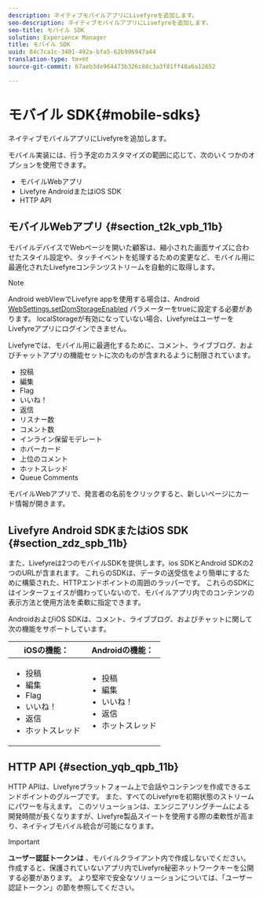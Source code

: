 ```yaml
---
description: ネイティブモバイルアプリにLivefyreを追加します。
seo-description: ネイティブモバイルアプリにLivefyreを追加します。
seo-title: モバイル SDK
solution: Experience Manager
title: モバイル SDK
uuid: 84c7ca1c-3401-492a-bfa5-62b996947a44
translation-type: tm+mt
source-git-commit: 67aeb3de964473b326c88c3a3f81ff48a6a12652

---
```



# モバイル SDK{#mobile-sdks}

ネイティブモバイルアプリにLivefyreを追加します。

モバイル実装には、行う予定のカスタマイズの範囲に応じて、次のいくつかのオプションを使用できます。

* モバイルWebアプリ
* Livefyre AndroidまたはiOS SDK
* HTTP API

## モバイルWebアプリ {#section_t2k_vpb_11b}

モバイルデバイスでWebページを開いた顧客は、縮小された画面サイズに合わせたスタイル設定や、タッチイベントを処理するための変更など、モバイル用に最適化されたLivefyreコンテンツストリームを自動的に取得します。

>[!NOTE]
>
>Android webViewでLivefyre appを使用する場合は、Android [WebSettings.setDomStorageEnabled](https://developer.android.com/reference/android/webkit/WebSettings.html) パラメーターをtrueに設定する必要があります。 localStorageが有効になっていない場合、LivefyreはユーザーをLivefyreアプリにログインできません。

Livefyreでは、モバイル用に最適化するために、コメント、ライブブログ、およびチャットアプリの機能セットに次のものが含まれるように制限されています。

* 投稿
* 編集
* Flag
* いいね！
* 返信
* リスナー数
* コメント数
* インライン保留モデレート
* ホバーカード
* 上位のコメント
* ホットスレッド
* Queue Comments

モバイルWebアプリで、発言者の名前をクリックすると、新しいページにカード情報が開きます。

## Livefyre Android SDKまたはiOS SDK {#section_zdz_spb_11b}

また、Livefyreは2つのモバイルSDKを提供します。ios SDKとAndroid SDKの2つのURLが含まれます。 これらのSDKは、データの送受信をより簡単にするために構築された、HTTPエンドポイントの周囲のラッパーです。 これらのSDKにはインターフェイスが備わっていないので、モバイルアプリ内でのコンテンツの表示方法と使用方法を柔軟に指定できます。

AndroidおよびiOS SDKは、コメント、ライブブログ、およびチャットに関して次の機能をサポートしています。

| iOSの機能： | Androidの機能： |
|--- |--- |
| <ul><li> 投稿 </li><li>編集 </li><li>Flag </li><li>いいね！ </li><li>返信 </li><li>ホットスレッド</li></ul> | <ul><li>投稿 </li><li>編集 </li><li>いいね！ </li><li>返信 </li><li>ホットスレッド</li></ul> |

## HTTP API {#section_yqb_qpb_11b}

HTTP APIは、Livefyreプラットフォーム上で会話やコンテンツを作成できるエンドポイントのグループです。 また、すべてのLivefyreを初期状態のストリームにパワーを与えます。 このソリューションは、エンジニアリングチームによる開発時間が長くなりますが、Livefyre製品スイートを使用する際の柔軟性が高まり、ネイティブモバイル統合が可能になります。

>[!IMPORTANT]
>
>**ユーザー認証トークンは** 、モバイルクライアント内で作成しないでください。作成すると、保護されていないアプリ内でLivefyre秘密ネットワークキーを公開する必要があります。 より堅牢で安全なソリューションについては、「ユーザー認証トークン」の節を参照してください。

